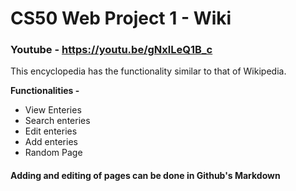 # CS50 Web Project 1 - Wiki

### Youtube - https://youtu.be/gNxlLeQ1B_c

This encyclopedia has the functionality similar to that of Wikipedia.

**Functionalities -**
  * View Enteries
  * Search enteries
  * Edit enteries
  * Add enteries
  * Random Page
 
 #### Adding and editing of pages can be done in Github's Markdown 
